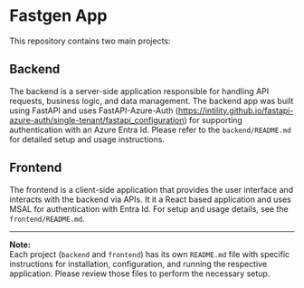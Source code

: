# Fastgen App

This repository contains two main projects:

## Backend

The backend is a server-side application responsible for handling API requests, business logic, and data management. The backend app was built using FastAPI and uses FastAPI-Azure-Auth (https://intility.github.io/fastapi-azure-auth/single-tenant/fastapi_configuration) for supporting authentication with an Azure Entra Id. Please refer to the `backend/README.md` for detailed setup and usage instructions.

## Frontend

The frontend is a client-side application that provides the user interface and interacts with the backend via APIs. It it a React based application and uses MSAL for authentication with Entra Id. For setup and usage details, see the `frontend/README.md`.

---

**Note:**  
Each project (`backend` and `frontend`) has its own `README.md` file with specific instructions for installation, configuration, and running the respective application. Please review those files to perform the necessary setup.
